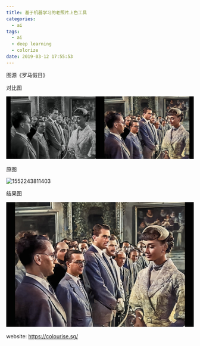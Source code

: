 ```yaml
---
title: 基于机器学习的老照片上色工具
categories:
  - ai
tags:
  - ai
  - deep learning
  - colorize
date: 2019-03-12 17:55:53
---
```


图源《罗马假日》

对比图

![1552243721014](../images/1552243721014.png)

<!-- more -->

原图

![1552243811403](../images/1552243811403.png)

结果图

![1552243769960](../images/1552243769960.png)

website: https://colourise.sg/
